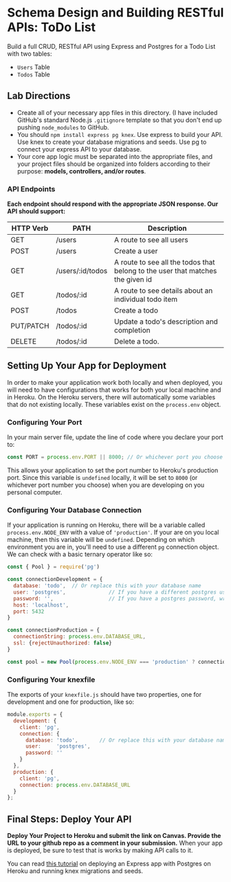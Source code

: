 # Schema Design and Building RESTful APIs: ToDo List

Build a full CRUD, RESTful API using Express and Postgres for a Todo List with two tables:
* `Users` Table
* `Todos` Table

## Lab Directions
* Create all of your necessary app files in this directory. (I have included GitHub's standard Node.js `.gitignore` template so that you don't end up pushing `node_modules` to GitHub. 
* You should `npm install express pg knex`. Use express to build your API. Use knex to create your database migrations and seeds. Use pg to connect your express API to your database.
* Your core app logic must be separated into the appropriate files, and your project files should be organized into folders according to their purpose: **models, controllers, and/or routes**.

### API Endpoints
**Each endpoint should respond with the appropriate JSON response. Our API should support:**

| HTTP Verb | PATH                | Description                                          |
|-----------|---------------------|------------------------------------------------------|
| GET       | /users              | A route to see all users                             |
| POST      | /users              | Create a user                                        |
| GET       | /users/:id/todos    | A route to see all the todos that belong to the user that matches the given id  | 
| GET       | /todos/:id          | A route to see details about an individual todo item |
| POST      | /todos              | Create a todo                                        |
| PUT/PATCH | /todos/:id          | Update a todo's description and completion           |
| DELETE    | /todos/:id          | Delete a todo.                                       |


## Setting Up Your App for Deployment

In order to make your application work both locally and when deployed, you will need to have configurations that works for both your local machine and in Heroku. On the Heroku servers, there will automatically some variables that do not existing locally. These variables exist on the `process.env` object. 

### Configuring Your Port

In your main server file, update the line of code where you declare your port to:
```js
const PORT = process.env.PORT || 8000; // Or whichever port you choose for your local server
```
This allows your application to set the port number to Heroku's production port. Since this variable is `undefined` locally, it will be set to `8000` (or whichever port number you choose) when you are developing on you personal computer. 

### Configuring Your Database Connection

If your application is running on Heroku, there will be a variable called `process.env.NODE_ENV` with a value of `'production'`. If your are on you local machine, then this variable will be `undefined`. Depending on which environment you are in, you'll need to use a different `pg` connection object. We can check with a basic ternary operator like so: 

```js
const { Pool } = require('pg')

const connectionDevelopment = {
  database: 'todo',  // Or replace this with your database name
  user: 'postgres',              // If you have a different postgres user, replace here
  password: '',                  // If you have a postgres password, write it here
  host: 'localhost',
  port: 5432
}

const connectionProduction = {
  connectionString: process.env.DATABASE_URL, 
  ssl: {rejectUnauthorized: false}
}

const pool = new Pool(process.env.NODE_ENV === 'production' ? connectionProduction : connectionDevelopment)
```

### Configuring Your knexfile

The exports of your `knexfile.js` should have two properties, one for development and one for production, like so:

```js
module.exports = {
  development: {
    client: 'pg',
    connection: {
      database: 'todo',       // Or replace this with your database name
      user:     'postgres',
      password: ''
    }
  },
  production: {
    client: 'pg',
    connection: process.env.DATABASE_URL
  }
};
```

## Final Steps: Deploy Your API

**Deploy Your Project to Heroku and submit the link on Canvas. Provide the URL to your github repo as a comment in your submission.** When your app is deployed, be sure to test that is works by making API calls to it.

You can read [this tutorial](https://github.com/The-Marcy-Lab-School/deploy-node-app-to-heroku/blob/main/README.md) on deploying an Express app with Postgres on Heroku and running knex migrations and seeds.
